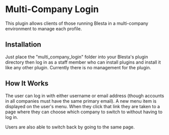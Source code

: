 Multi-Company Login
====================

This plugin allows clients of those running Blesta in a multi-company environment to manage each profile.

Installation
-------------
Just place the "multi_company_login" folder into your Blesta's plugin directory then log in as a staff member who can install plugins and install it like any other plugin.  Currently there is no management for the plugin.

How It Works
-------------
The user can log in with either username or email address (though accounts in all companies must have the same primary email).  A new menu item is displayed on the user's menu.  When they click that link they are taken to a page where they can choose which company to switch to without having to log in.

Users are also able to switch back by going to the same page.
